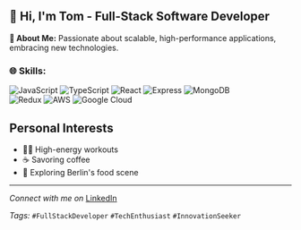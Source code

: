 <h2>👋 Hi, I'm Tom - Full-Stack Software Developer</h2>

<p><strong>🚀 About Me:</strong> Passionate about scalable, high-performance applications, embracing new technologies.</p>

<h3>🌐 Skills:</h3>
<p>
  <img alt="JavaScript" src="https://img.shields.io/badge/JavaScript-F7DF1E?style=for-the-badge&logo=javascript&logoColor=black" />
  <img alt="TypeScript" src="https://img.shields.io/badge/TypeScript-007ACC?style=for-the-badge&logo=typescript&logoColor=white" />
  <img alt="React" src="https://img.shields.io/badge/React-20232A?style=for-the-badge&logo=react&logoColor=61DAFB" />
  <img alt="Express" src="https://img.shields.io/badge/Express.js-404D59?style=for-the-badge" />
  <img alt="MongoDB" src="https://img.shields.io/badge/MongoDB-4EA94B?style=for-the-badge&logo=mongodb&logoColor=white" /><br/>
  <img alt="Redux" src="https://img.shields.io/badge/Redux-593D88?style=for-the-badge&logo=redux&logoColor=white" />
  <img alt="AWS" src="https://img.shields.io/badge/Amazon_AWS-FF9900?style=for-the-badge&logo=amazonaws&logoColor=white" />
  <img alt="Google Cloud" src="https://img.shields.io/badge/Google_Cloud-4285F4?style=for-the-badge&logo=google-cloud&logoColor=white" />
</p>

<h2>Personal Interests</h2>
<ul>
  <li>🏋️‍♂️ High-energy workouts</li>
  <li>☕ Savoring coffee</li>
  <li>🍴 Exploring Berlin's food scene</li>
</ul>

<hr/>

<p><em>Connect with me on</em> <a href="https://www.linkedin.com/in/progressivist-tom/">LinkedIn</a></p>
<p><em>Tags:</em> <code>#FullStackDeveloper</code> <code>#TechEnthusiast</code> <code>#InnovationSeeker</code></p>
